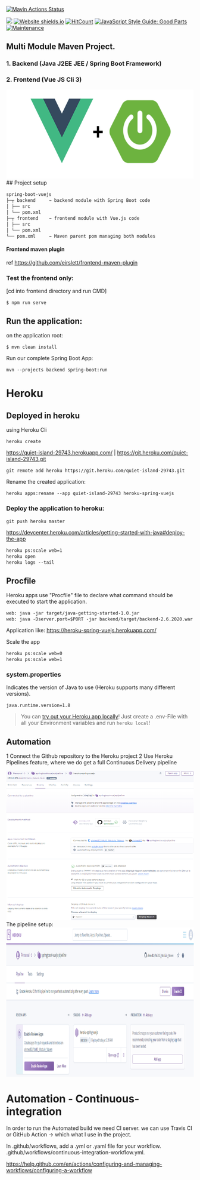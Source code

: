 [![Mavin Actions Status](https://github.com/ahmed2/Multi_Module_Maven/workflows/maven/badge.svg)](https://github.com/ahmed2/Multi_Module_Maven/actions)

![](https://github.com/ahmed2/Multi_Module_Maven/workflows/.github/workflows/maven.yml/badge.svg)
[![Website shields.io](https://img.shields.io/website-up-down-green-red/http/shields.io.svg)](https://heroku-spring-vuejs.herokuapp.com)
[![HitCount](http://hits.dwyl.com/ahmed82/Multi_Module_Maven.svg)](http://hits.dwyl.com/ahmed82/Multi_Module_Maven)
[![JavaScript Style Guide: Good Parts](https://img.shields.io/badge/code%20style-goodparts-brightgreen.svg?style=flat)](https://github.com/dwyl/goodparts "JavaScript The Good Parts")
[![Maintenance](https://img.shields.io/badge/Maintained%3F-yes-green.svg)](https://github.com/ahmed82/Multi_Module_Maven/)


## Multi Module Maven Project.

### 1. Backend (Java J2EE JEE / Spring Boot Framework)
### 2. Frontend (Vue JS Cli 3)
<img src="images/app-logo.png" width="600" height="238">
## Project setup

```
spring-boot-vuejs
├─┬ backend     → backend module with Spring Boot code
│ ├── src
│ └── pom.xml
├─┬ frontend    → frontend module with Vue.js code
│ ├── src
│ └── pom.xml
└── pom.xml     → Maven parent pom managing both modules
```


#### Frontend maven plugin 
ref https://github.com/eirslett/frontend-maven-plugin
### Test the frontend only:
[cd into frontend directory and run CMD]
```
$ npm run serve
```

## Run the application:
on the application root:
```
$ mvn clean install
```

Run our complete Spring Boot App:
```
mvn --projects backend spring-boot:run
```


# Heroku

## Deployed in heroku
using Heroku Cli
```
heroku create
```

https://quiet-island-29743.herokuapp.com/ | https://git.heroku.com/quiet-island-29743.git
```
git remote add heroku https://git.heroku.com/quiet-island-29743.git
```
Rename the created application:
```
heroku apps:rename --app quiet-island-29743 heroku-spring-vuejs
```
### Deploy the application to heroku:
```
git push heroku master
```
https://devcenter.heroku.com/articles/getting-started-with-java#deploy-the-app
```
heroku ps:scale web=1
heroku open
heroku logs --tail
```
## Procfile
Heroku apps use "Procfile" file to declare what command should be executed to start the application.
```
web: java -jar target/java-getting-started-1.0.jar
web: java -Dserver.port=$PORT -jar backend/target/backend-2.6.2020.war
```

Application like:
https://heroku-spring-vuejs.herokuapp.com/

Scale the app
```
heroku ps:scale web=0
heroku ps:scale web=1
```
### system.properties
Indicates the version of Java to use (Heroku supports many different versions).
```
java.runtime.version=1.8
```
> You can [try out your Heroku app locally](https://devcenter.heroku.com/articles/heroku-local)! Just create a .env-File with all your Environment variables and run `heroku local`! 
## Automation 
1 Connect the Github repository to the Heroku project 
2 Use Heroku Pipelines feature, where we do get a full Continuous Delivery pipeline

<img src="images/heroku-deploy.PNG" width="600" height="400">
The pipeline setup:
<img src="images/heroku-pipeline.PNG" width="600" height="400">


# Automation - Continuous-integration
In order to run the Automated build we need CI server.
we can use Travis CI
or
GitHub Action -> which what I use in the project.

In .github/workflows, add a .yml or .yaml file for your workflow. .github/workflows/continuous-integration-workflow.yml.

https://help.github.com/en/actions/configuring-and-managing-workflows/configuring-a-workflow

